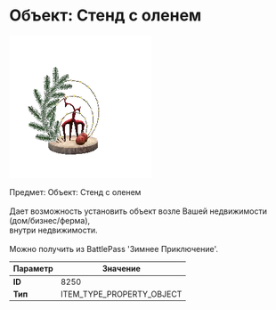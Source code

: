 # Объект: Стенд с оленем

![Item Image](../img/8250.webp?raw=true)

Предмет: Объект: Стенд с оленем<br><br>Дает возможность установить объект возле Вашей недвижимости (дом/бизнес/ферма),<br>внутри недвижимости.<br><br>Можно получить из BattlePass 'Зимнее Приключение'.


| Параметр | Значение |
|----------|----------|
| **ID** | 8250 |
| **Тип** | ITEM_TYPE_PROPERTY_OBJECT |

